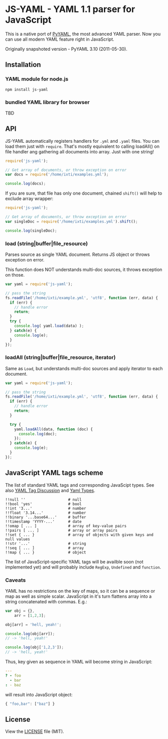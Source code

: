 JS-YAML - YAML 1.1 parser for JavaScript
========================================

This is a native port of [PyYAML](http://pyyaml.org/), the most advanced YAML parser.
Now you can use all modern YAML feature right in JavaScript.

Originally snapshoted version - PyYAML 3.10 (2011-05-30).

## Installation

### YAML module for node.js

    npm install js-yaml

### bundled YAML library for browser

TBD

## API

JS-YAML automatically registers handlers for `.yml` and `.yaml` files. You can load them just with `require`.
That's mostly equivalent to calling loadAll() on file handler ang gathering all documents into array.
Just with one string!

``` javascript
require('js-yaml');

// Get array of documents, or throw exception on error
var docs = require('/home/ixti/examples.yml');

console.log(docs);
```

If you are sure, that file has only one document, chained `shift()` will help to exclude array wrapper:

``` javascript
require('js-yaml');

// Get array of documents, or throw exception on error
var singleDoc = require('/home/ixti/examples.yml').shift();

console.log(singleDoc);
```


### load (string|buffer|file\_resource)

Parses source as single YAML document. Returns JS object or throws exception on error.

This function does NOT understands multi-doc sources, it throws exception on those.

``` javascript
var yaml = require('js-yaml');

// pass the string
fs.readFile('/home/ixti/example.yml', 'utf8', function (err, data) {
  if (err) {
    // handle error
    return;
  }
  try {
    console.log( yaml.load(data) );
  } catch(e) {
    console.log(e);
  }
});
```


### loadAll (string|buffer|file\_resource, iterator)

Same as `Load`, but understands multi-doc sources and apply iterator to each document.

``` javascript
var yaml = require('js-yaml');

// pass the string
fs.readFile('/home/ixti/example.yml', 'utf8', function (err, data) {
  if (err) {
    // handle error
    return;
  }

  try {
    yaml.loadAll(data, function (doc) {
      console.log(doc);
    });
  } catch(e) {
    console.log(e);
  }
});
```


## JavaScript YAML tags scheme

The list of standard YAML tags and corresponding JavaScipt types. See also
[YAML Tag Discussion](http://pyyaml.org/wiki/YAMLTagDiscussion) and [Yaml Types](http://yaml.org/type/).

```
!!null ''                   # null
!!bool 'yes'                # bool
!!int '3...'                # number
!!float '3.14...'           # number
!!binary '...base64...'     # buffer
!!timestamp 'YYYY-...'      # date
!!omap [ ... ]              # array of key-value pairs
!!pairs [ ... ]             # array or array pairs
!!set { ... }               # array of objects with given keys and null values
!!str '...'                 # string
!!seq [ ... ]               # array
!!map { ... }               # object
```

The list of JavaScript-specific YAML tags will be availble soon (not implemented
yet) and will probably include `RegExp`, `Undefined` and `function`.

### Caveats

YAML has no restrictions on the key of maps, so it can be a sequence or map as
well as simple scalar. JavaScript in it's turn flattens array into a string
concatenated with commas. E.g.:

``` javascript
var obj = {},
    arr = [1,2,3];

obj[arr] = 'hell, yeah!';

console.log(obj[arr]);
// -> 'hell, yeah!'

console.log(obj['1,2,3']);
// -> 'hell, yeah!'
```

Thus, key given as sequence in YAML will become string in JavaScript:

``` yaml
---
? - foo
  - bar
: - baz
```

will result into JavaScript object:

``` javascript
{ "foo,bar": ["baz"] }
```

## License

View the [LICENSE](https://github.com/nodeca/js-yaml/blob/master/LICENSE) file (MIT).
